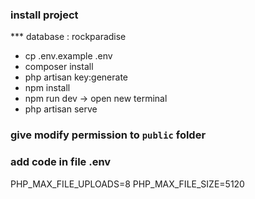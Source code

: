### install project

\*\*\* database : rockparadise

-   cp .env.example .env
-   composer install
-   php artisan key:generate
-   npm install
-   npm run dev
    -> open new terminal
-   php artisan serve

### give modify permission to `public` folder

### add code in file .env

PHP_MAX_FILE_UPLOADS=8
PHP_MAX_FILE_SIZE=5120

